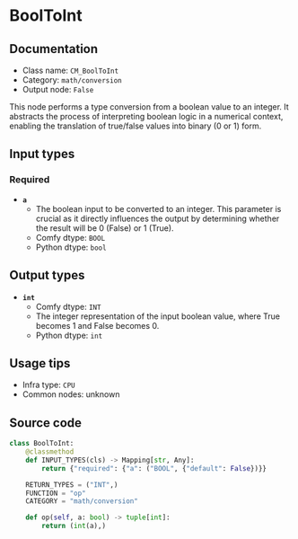 # BoolToInt
## Documentation
- Class name: `CM_BoolToInt`
- Category: `math/conversion`
- Output node: `False`

This node performs a type conversion from a boolean value to an integer. It abstracts the process of interpreting boolean logic in a numerical context, enabling the translation of true/false values into binary (0 or 1) form.
## Input types
### Required
- **`a`**
    - The boolean input to be converted to an integer. This parameter is crucial as it directly influences the output by determining whether the result will be 0 (False) or 1 (True).
    - Comfy dtype: `BOOL`
    - Python dtype: `bool`
## Output types
- **`int`**
    - Comfy dtype: `INT`
    - The integer representation of the input boolean value, where True becomes 1 and False becomes 0.
    - Python dtype: `int`
## Usage tips
- Infra type: `CPU`
- Common nodes: unknown


## Source code
```python
class BoolToInt:
    @classmethod
    def INPUT_TYPES(cls) -> Mapping[str, Any]:
        return {"required": {"a": ("BOOL", {"default": False})}}

    RETURN_TYPES = ("INT",)
    FUNCTION = "op"
    CATEGORY = "math/conversion"

    def op(self, a: bool) -> tuple[int]:
        return (int(a),)

```
